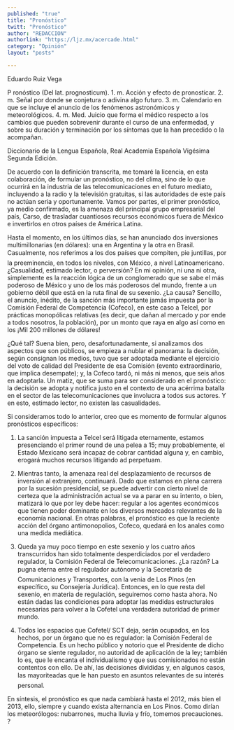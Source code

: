 ```yaml
---
published: "true"
title: "Pronóstico"
twitt: "Pronóstico"
author: "REDACCION"
authorlink: "https://ljz.mx/acercade.html"
category: "Opinión"
layout: "posts"

---
```



  Eduardo Ruiz Vega



  P ronóstico (Del lat. prognosticum). 1. m. Acción y efecto de pronosticar. 2. m. Señal por donde se conjetura o adivina algo futuro. 3. m. Calendario en que se incluye el anuncio de los fenómenos astronómicos y meteorológicos. 4. m. Med. Juicio que forma el médico respecto a los cambios que pueden sobrevenir durante el curso de una enfermedad, y sobre su duración y terminación por los síntomas que la han precedido o la acompañan.



  Diccionario de la Lengua Española, Real Academia Española Vigésima Segunda Edición.



  De acuerdo con la definición transcrita, me tomaré la licencia, en esta colaboración, de formular un pronóstico, no del clima, sino de lo que ocurrirá en la industria de las telecomunicaciones en el futuro mediato, incluyendo a la radio y la televisión gratuitas, si las autoridades de este país no actúan seria y oportunamente. Vamos por partes, el primer pronóstico, ya medio confirmado, es la amenaza del principal grupo empresarial del país, Carso, de trasladar cuantiosos recursos económicos fuera de México e invertirlos en otros países de América Latina.



  Hasta el momento, en los últimos días, se han anunciado dos inversiones multimillonarias (en dólares): una en Argentina y la otra en Brasil. Casualmente, nos referimos a los dos países que compiten, pie juntillas, por la preeminencia, en todos los niveles, con México, a nivel Latinoamericano. ¿Casualidad, estimado lector, o perversión? En mi opinión, ni una ni otra, simplemente es la reacción lógica de un conglomerado que se sabe el más poderoso de México y uno de los más poderosos del mundo, frente a un gobierno débil que está en la ruta final de su sexenio. ¿La causa? Sencillo, el anuncio, inédito, de la sanción más importante jamás impuesta por la Comisión Federal de Competencia (Cofeco), en este caso a Telcel, por prácticas monopólicas relativas (es decir, que dañan al mercado y por ende a todos nosotros, la población), por un monto que raya en algo así como en los ¡Mil 200 millones de dólares!



  ¿Qué tal? Suena bien, pero, desafortunadamente, si analizamos dos aspectos que son públicos, se empieza a nublar el panorama: la decisión, según consignan los medios, tuvo que ser adoptada mediante el ejercicio del voto de calidad del Presidente de esa Comisión (evento extraordinario, que implica desempate); y, la Cofeco tardó, ni más ni menos, que seis años en adoptarla. Un matiz, que se suma para ser considerado en el pronóstico: la decisión se adopta y notifica justo en el contexto de una acérrima batalla en el sector de las telecomunicaciones que involucra a todos sus actores. Y en esto, estimado lector, no existen las casualidades.



  Si consideramos todo lo anterior, creo que es momento de formular algunos pronósticos específicos:



  1. La sanción impuesta a Telcel será litigada eternamente, estamos presenciando el primer round de una pelea a 15; muy probablemente, el Estado Mexicano será incapaz de cobrar cantidad alguna y, en cambio, erogará muchos recursos litigando ad perpetuam.



  2. Mientras tanto, la amenaza real del desplazamiento de recursos de inversión al extranjero, continuará. Dado que estamos en plena carrera por la sucesión presidencial, se puede advertir con cierto nivel de certeza que la administración actual se va a parar en su intento, o bien, matizará lo que por ley debe hacer: regular a los agentes económicos que tienen poder dominante en los diversos mercados relevantes de la economía nacional. En otras palabras, el pronóstico es que la reciente acción del órgano antimonopolios, Cofeco, quedará en los anales como una medida mediática.



  3. Queda ya muy poco tiempo en este sexenio y los cuatro años transcurridos han sido totalmente desperdiciados por el verdadero regulador, la Comisión Federal de Telecomunicaciones. ¿La razón? La pugna eterna entre el regulador autónomo y la Secretaría de Comunicaciones y Transportes, con la venia de Los Pinos (en específico, su Consejería Jurídica). Entonces, en lo que resta del sexenio, en materia de regulación, seguiremos como hasta ahora. No están dadas las condiciones para adoptar las medidas estructurales necesarias para volver a la Cofetel una verdadera autoridad de primer mundo.



  4. Todos los espacios que Cofetel/ SCT deja, serán ocupados, en los hechos, por un órgano que no es regulador: la Comisión Federal de Competencia. Es un hecho público y notorio que el Presidente de dicho órgano se siente regulador, no autoridad de aplicación de la ley; también lo es, que le encanta el individualismo y que sus comisionados no están contentos con ello. De ahí, las decisiones divididas y, en algunos casos, las mayoriteadas que le han puesto en asuntos relevantes de su interés personal.



  En síntesis, el pronóstico es que nada cambiará hasta el 2012, más bien el 2013, ello, siempre y cuando exista alternancia en Los Pinos. Como dirían los meteorólogos: nubarrones, mucha lluvia y frío, tomemos precauciones. ?

